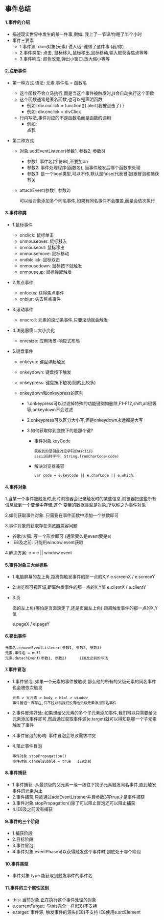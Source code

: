 ## 事件总结

#### 1.事件的介绍

- 描述现实世界中发生的某一件事,例如: 我上了一节课/你睡了半个小时
- 事件三要素
  - 1.事件源: dom对象(元素)     说人话: 谁做了这件事 (我/你)
  - 2.事件类型: 点击, 鼠标移入,鼠标移出,鼠标移动,输入框获得焦点等等
  - 3.事件响应: 颜色改变,弹出小窗口.放大缩小等等



#### 2.注册事件

- 第一种方式      语法:   元素.事件名 = 函数名

  - 这个函数不会立马执行,而是当这个事件被触发时,js会自动执行这个函数
  - 这个函数通常是匿名函数,也可以是声明函数
    - 例如: div.onclick = function(){  alert(我被点击了) }
    - 例如: div.onclick = divClick
  - 行内写法,事件对应的不是函数名而是函数的调用
    - 例如: <div class="div" onclick="divClick()" > 点我</div>

- 第二种方式    

  - 对象.addEventListener(参数1, 参数2, 参数3)

    - 参数1: 事件名(字符串),不要加on
    - 参数2: 事件处理程序(函数名), 当事件触发后哪个函数来处理
    - 参数3: 是一个bool类型,可以不传,默认是false(代表冒泡)跟冒泡和捕获有关

  - attachEvent(参数1, 参数2)

    可以给对象添加多个同名事件,如果有同名事件不会覆盖,而是会依次执行

#### 3.事件种类

- 1.鼠标事件

  - onclick: 鼠标单击
  - onmouseover: 鼠标移入
  - onmouseout: 鼠标移出
  - onmousemove: 鼠标移动
  - ondblclick: 鼠标双击
  - onmousedown: 鼠标按下就触发
  - onmouseup: 鼠标弹起触发

- 2.焦点事件

  - onfocus: 获得焦点事件
  - onblur: 失去焦点事件

- 3.滚动事件

  - onscroll: 元素的滚动条事件,只要滚动就会触发

- 4.浏览器窗口大小变化

  - onresize: 应用场景-响应式布局

- 5.键盘事件

  - onkeyup: 键盘弹起触发

  - onkeydown: 键盘按下触发

  - onkeypress: 键盘按下触发(用的比较多)

  - onkeydown和onkeypress的区别

    - 1.onkeypress可以过滤掉特殊的功能键例如删除,F1-F12,shift,alt键等等,onkeydown不会过滤

    - 2.onkeypress可以区分大小写,但是onkeydown永远都是大写

    - 3.如何获取你到底按下的是那个键?

      - 事件对象.keyCode

        ```
        获取到的是键盘对应字符的ascii码
        ascii码转字符: String.fromCharCode(code)
        ```

        

      - 解决浏览器兼容

        ```
        var code = e.keyCode || e.charCode || e.which;
        ```



####   4.事件对象

1.当某一个事件被触发时,此时浏览器会记录触发时的某些信息,浏览器把这些所有信息放到一个变量中存储,这个           变量的数据类型是对象,所以称之为事件对象

2.如何获取事件对象: 只需要在事件函数中添加一个参数即可

3.事件对象的获取存在浏览器兼容问题

- 谷歌/火狐: 写一个形参即可 (通常要么是event要是e)
- IE8及之前: 只能用window.event获取

4.解决方案: e = e || window.event



#### 5.事件对象三大坐标系

- 1.电脑屏幕的左上角,距离你触发事件的那一点的X,Y   e.screenX / e.screenY

- 2.浏览器可视区域,距离触发事件的那一点的X,Y值   e.clientX / e.clientY

- 3.页

  面的左上角(哪怕是页面滚走了,还是页面左上角),距离触发事件的那一点的X,Y值

  e.pageX / e.pageY

#### 6.移出事件

```
元素名.removeEventListener(参数1, 参数2, 参数3)
元素.事件名 = null
元素.detachEvent(参数1, 参数2)      IE8及之前的写法
```



#### 7.事件冒泡

- 1.事件冒泡: 如果一个元素的事件被触发,那么他的所有的父级元素的同名事件也会被依次触发

  ```
  元素 > 父元素 > body > html > window
  事件冒泡一直存在,只不过以前我们没有给父级元素添加同名事件
  ```

- 2.事件冒泡好处: 如果想给父元素的多个子元素添加事件,我们可以只需要给父元素添加事件即可,然后通过获取事件源(e.target)就可以得知是哪一个子元素触发了事件

- 3.事件冒泡的影响: 事件冒泡会导致需求冲突

- 4.阻止事件冒泡

  ```
  事件对象.stopPropagation()
  事件对象.cancelBubble = true   IE8之前
  ```



#### 8.事件捕获

- 1.事件捕获: 从最顶级的父元素一级一级往下找子元素触发同名事件,直到触发事件的元素为止
- 2.事件捕获,只能通过addEventListener并且参数3写true才是事件捕获
- 3.事件对象.stopPropagation()除了可以阻止冒泡还可以阻止捕获
- 4.IE8及之前没有捕获

#### 9.事件的三个阶段

- 1.捕获阶段
- 2.目标阶段
- 3.事件冒泡
- 4.事件对象.eventPhase可以获得触发这个事件时,到底处于哪个阶段



#### 10.事件类型 

- 事件对象.type 能获取到触发事件的事件名

#### 11.事件的三个属性区别

- this: 当前对象,正在执行这个事件处理的对象
- e.currentTarget: 与this完全一样(IE8)不支持
- e.target: 事件源, 触发事件的源头(IE8)不支持     IE8使用e.srcElement


